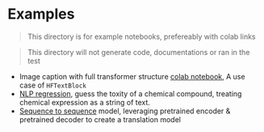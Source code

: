 # Examples
> This directory is for example notebooks, prefereably with colab links

> This directory will not generate code, documentations or ran in the test

* Image caption with full transformer structure [colab notebook](image_caption.ipynb), A use case of ```HFTextBlock```
* [NLP regression](nlp_regression_toxity.ipynb), guess the toxity of a chemical compound, treating chemical expression as a string of text.
* [Sequence to sequence](nlp_seq2seq_en_to_zh_translation.ipynb) model, leveraging pretrained encoder & pretrained decoder to create a translation model
